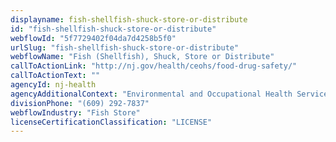 ```yaml
---
displayname: fish-shellfish-shuck-store-or-distribute
id: "fish-shellfish-shuck-store-or-distribute"
webflowId: "5f7729402f04da7d4258b5f0"
urlSlug: "fish-shellfish-shuck-store-or-distribute"
webflowName: "Fish (Shellfish), Shuck, Store or Distribute"
callToActionLink: "http://nj.gov/health/ceohs/food-drug-safety/"
callToActionText: ""
agencyId: nj-health
agencyAdditionalContext: "Environmental and Occupational Health Services"
divisionPhone: "(609) 292-7837"
webflowIndustry: "Fish Store"
licenseCertificationClassification: "LICENSE"
---
```

